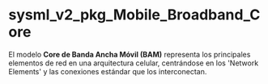 # sysml_v2_pkg_Mobile_Broadband_Core
El modelo **Core de Banda Ancha Móvil (BAM)** representa los principales elementos de red en una arquitectura celular, centrándose en los 'Network Elements' y las conexiones estándar que los interconectan.
